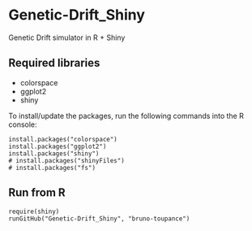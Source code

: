 # Genetic-Drift_Shiny
Genetic Drift simulator in R + Shiny


## Required libraries
- colorspace
- ggplot2
- shiny

To install/update the packages, run the following commands into the R console:
```{r }
install.packages("colorspace")
install.packages("ggplot2")
install.packages("shiny")
# install.packages("shinyFiles")
# install.packages("fs")
```


## Run from R
```{r }
require(shiny)
runGitHub("Genetic-Drift_Shiny", "bruno-toupance")
```
